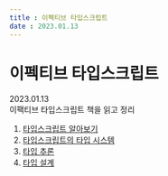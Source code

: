 ```yaml
---
title : 이펙티브 타입스크립트  
date : 2023.01.13
---
```


# 이펙티브 타입스크립트
2023.01.13  
이팩티브 타입스크립트 책을 읽고 정리

1. [타입스크립트 알아보기](step01)
2. [타입스크립트의 타입 시스템](step02)
3. [타입 추론](step03)
4. [타입 설계](step04)
